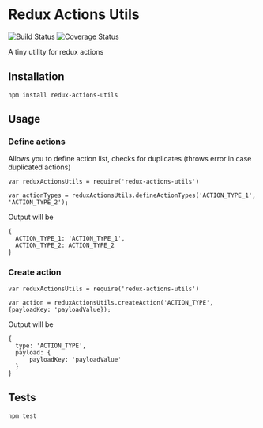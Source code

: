 Redux Actions Utils
===================
[![Build Status](https://travis-ci.org/dahel/redux-actions-utils.svg?branch=master)](https://travis-ci.org/dahel/redux-actions-utils) [![Coverage Status](https://coveralls.io/repos/github/dahel/redux-actions-utils/badge.svg?branch=master)](https://coveralls.io/github/dahel/redux-actions-utils?branch=master)

A tiny utility for redux actions

## Installation

  `npm install redux-actions-utils`

## Usage

### Define actions

Allows you to define action list, checks for duplicates (throws error in case duplicated actions)

    var reduxActionsUtils = require('redux-actions-utils')

    var actionTypes = reduxActionsUtils.defineActionTypes('ACTION_TYPE_1', 'ACTION_TYPE_2');
  
  
  Output will be 
  ```
  {
    ACTION_TYPE_1: 'ACTION_TYPE_1',
    ACTION_TYPE_2: ACTION_TYPE_2
  }
  ```


### Create action

    var reduxActionsUtils = require('redux-actions-utils')

    var action = reduxActionsUtils.createAction('ACTION_TYPE', {payloadKey: 'payloadValue});
  
  
  Output will be 
  ```
  {
    type: 'ACTION_TYPE',
    payload: {
        payloadKey: 'payloadValue'
    }
  }
  ```


## Tests

  `npm test`